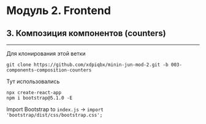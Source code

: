 # Модуль 2. Frontend

## 3. Композиция компонентов (counters)

---

Для клонирования этой ветки

```code
git clone https://github.com/xdpiqbx/minin-jun-mod-2.git -b 003-components-composition-counters
```

Тут использовались

```code
npx create-react-app
npm i bootstrap@5.1.0 -E
```

Import Bootstrap to `index.js` -> `import 'bootstrap/dist/css/bootstrap.css';`

